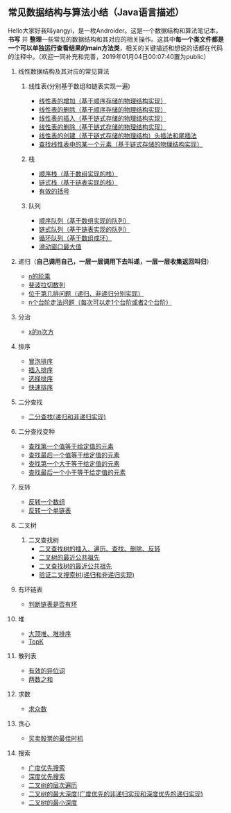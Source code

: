 ## 常见数据结构与算法小结（Java语言描述）

Hello大家好我叫yangyi，是一枚Androider。这是一个数据结构和算法笔记本，**书写** 并 **整理**一些常见的数据结构和其对应的相关操作。这其中**每一个类文件都是一个可以单独运行查看结果的main方法类**，相关的关键描述和想说的话都在代码的注释中。（欢迎一同补充和完善，2019年01月04日00:07:40置为public）

1. 线性数据结构及其对应的常见算法

    1. 线性表(分别基于数组和链表实现一遍)
        - [线性表的增加（基于顺序存储的物理结构实现）](/src/ds/ListInsert.java)
        - [线性表的删除（基于顺序存储的物理结构实现）](/src/ds/ListDelete.java)
        - [线性表的插入（基于链式存储的物理结构实现）](/src/ds/LinkInsert.java)
        - [线性表的删除（基于链式存储的物理结构实现）](/src/ds/LinkDelete.java)
        - [线性表的创建（基于链式存储的物理结构）头插法和尾插法](/src/ds/LinkCreate.java)
        - [查找线性表中的某一个元素（基于链式存储的物理结构实现）](/src/ds/LinkGet.java)
        
    2. 栈
        - [顺序栈（基于数组实现的栈）](/src/ds/ArrayStack.java)
        - [链式栈（基于链表实现的栈）](/src/ds/LinkStack.java)
        - [有效的括号](/src/ds/ValidParentheses.java)
    3. 队列
        - [顺序队列（基于数组实现的队列）](/src/ds/ArrayQueue.java)
        - [链式队列（基于链表实现的队列）](/src/ds/LinkQueue.java)
        - [循环队列（基于数组成环）](/src/ds/CircleQueue.java)
        - [滑动窗口最大值](/src/ds/MaxSlidingWindow.java)
        
2. 递归（**自己调用自己，一层一层调用下去叫递，一层一层收集返回叫归**）
    - [n的阶乘](/src/ds/Factorial.java)
    - [斐波拉切数列](/src/ds/FibonacciArray.java)
    - [位于第几排问题（递归、非递归分别实现）](/src/ds/LocationRow.java)
    - [n个台阶走法问题（每次可以走1个台阶或者2个台阶）](/src/ds/OneTwoStep.java)
    
3. 分治
    - [x的n次方](/src/ds/Pow.java)

4. 排序
    - [冒泡排序](/src/ds/BubbleSort.java)
    - [插入排序](/src/ds/InsertSort.java)
    - [选择排序](/src/ds/SelectionSort.java)
    - [快速排序](/src/ds/QuickSort.java)

5. 二分查找
    - [二分查找(递归和非递归实现)](/src/ds/BinarySearch.java)
    
6. 二分查找变种
    - [查找第一个值等于给定值的元素](/src/ds/BSFirstEquals.java)
    - [查找最后一个值等于给定值的元素](/src/ds/BSEndEquals.java)
    - [查找第一个大于等于给定值的元素](/src/ds/BSFirstMore.java)
    - [查找最后一个小于等于给定值的元素](/src/ds/BSEndLess.java)
    
7. 反转
    - [反转一个数组](/src/ds/ReverseArray.java)
    - [反转一个单链表](/src/ds/ReverseLink.java)
    
8. 二叉树
    1. 二叉查找树
        - [二叉查找树的插入、遍历、查找、删除、反转](/src/ds/BinarySearchTree.java)
        - [二叉树的最近公共祖先](/src/ds/TreeLowestCommonAncestor.java)
        - [二叉查找树的最近公共祖先](/src/ds/BSTreeLowestCommonAncestor.java)
        - [验证二叉搜索树(递归和非递归实现)](/src/ds/ValidBST.java)
        
9. 有环链表
    - [判断链表是否有环](/src/ds/CycleLink.java)
    
10. 堆
    - [大顶堆、堆排序](/src/ds/BigHeap.java)
    - [TopK](/src/ds/KthLargest.java)
    
11. 散列表
    - [有效的异位词](/src/ds/ValidAnagram.java)
    - [两数之和](/src/ds/TwoSum.java)
    
12. 求数
    - [求众数](/src/ds/MajorityElement.java)
    
13. 贪心
    - [买卖股票的最佳时机](/src/ds/MaxProfit.java)
    
14. 搜索
    - [广度优先搜索](/src/ds/LevelPrint.java)
    - [深度优先搜索](/src/ds/DepthPrint.java)
    - [二叉树的层次遍历](/src/ds/LevelOrder.java)
    - [二叉树的最大深度(广度优先的非递归实现和深度优先的递归实现)](/src/ds/MaxDepth.java)
    - [二叉树的最小深度](/src/ds/MinDepth.java)
    